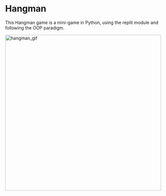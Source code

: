 # Hangman
This Hangman game is a mini-game in Python, using the replit module and following the OOP paradigm. 

<img src="https://filen.io/d/004162af-25f9-4222-97a0-8933b41b001e#!OQe81w5F16PFWR95dcYpjHXSq1YZEv2E" title="hangman_gif" width="500">
